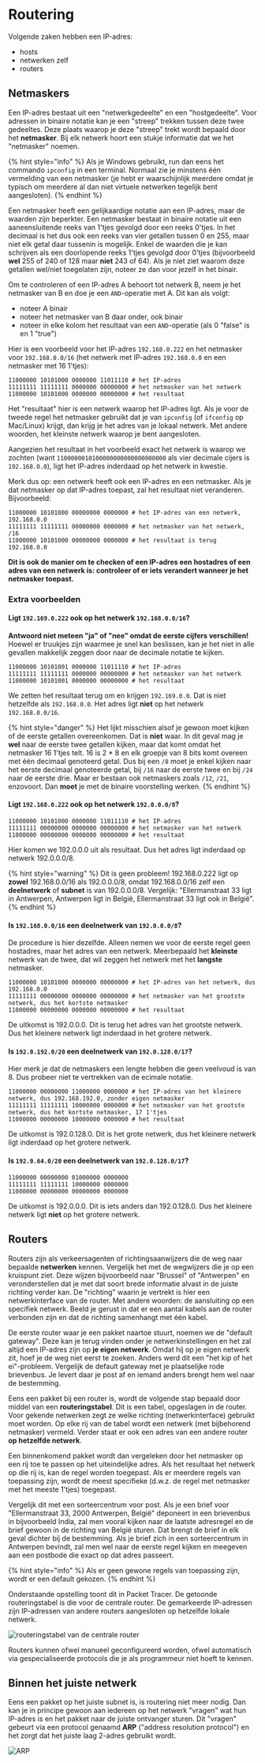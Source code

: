 # Routering
Volgende zaken hebben een IP-adres:

- hosts
- netwerken zelf
- routers

## Netmaskers
Een IP-adres bestaat uit een "netwerkgedeelte" en een "hostgedeelte".
Voor adressen in binaire notatie kan je een "streep" trekken tussen deze twee gedeeltes.
Deze plaats waarop je deze "streep" trekt wordt bepaald door het **netmasker**.
Bij elk netwerk hoort een stukje informatie dat we het "netmasker" noemen.

{% hint style="info" %}
Als je Windows gebruikt, run dan eens het commando `ipconfig` in een terminal. Normaal zie je minstens één vermelding van een netmasker (je hebt er waarschijnlijk meerdere omdat je typisch om meerdere al dan niet virtuele netwerken tegelijk bent aangesloten).
{% endhint %}

Een netmasker heeft een gelijkaardige notatie aan een IP-adres, maar de waarden zijn beperkter.
Een netmasker bestaat in binaire notatie uit een aaneensluitende reeks van 1'tjes gevolgd door een reeks 0'tjes. In het decimaal is het dus ook een reeks van vier getallen tussen 0 en 255, maar niet elk getal daar tussenin is mogelijk. Enkel de waarden die je kan schrijven als een doorlopende reeks 1'tjes gevolgd door 0'tjes (bijvoorbeeld **wel** 255 of 240 of 128 maar **niet** 243 of 64). Als je niet ziet waarom deze getallen wel/niet toegelaten zijn, noteer ze dan voor jezelf in het binair.

Om te controleren of een IP-adres A behoort tot netwerk B, neem je het netmasker van B en doe je een `AND`-operatie met A. Dit kan als volgt:

- noteer A binair
- noteer het netmasker van B daar onder, ook binair
- noteer in elke kolom het resultaat van een `AND`-operatie (als 0 "false" is en 1 "true")

Hier is een voorbeeld voor het IP-adres `192.168.0.222` en het netmasker voor `192.168.0.0/16` (het netwerk met IP-adres `192.168.0.0` en een netmasker met 16 1'tjes):

```
11000000 10101000 0000000 11011110 # het IP-adres
11111111 11111111 0000000 00000000 # het netmasker van het netwerk
11000000 10101000 0000000 00000000 # het resultaat
```

Het "resultaat" hier is een netwerk waarop het IP-adres ligt.
Als je voor de tweede regel het netmasker gebruikt dat je van `ipconfig` (of `ifconfig` op Mac/Linux) krijgt, dan krijg je het adres van je lokaal netwerk.
Met andere woorden, het kleinste netwerk waarop je bent aangesloten.

Aangezien het resultaat in het voorbeeld exact het netwerk is waarop we zochten (want `1100000010100000000000000000000` als vier decimale cijers is `192.168.0.0`), ligt het IP-adres inderdaad op het netwerk in kwestie.

Merk dus op: een netwerk heeft ook een IP-adres en een netmasker. Als je dat netmasker op dat IP-adres toepast, zal het resultaat niet veranderen. Bijvoorbeeld:

```
11000000 10101000 00000000 0000000 # het IP-adres van een netwerk, 192.168.0.0
11111111 11111111 00000000 0000000 # het netmasker van het netwerk, /16
11000000 10101000 00000000 0000000 # het resultaat is terug 192.168.0.0
```

**Dit is ook de manier om te checken of een IP-adres een hostadres of een adres van een netwerk is: controleer of er iets verandert wanneer je het netmasker toepast.**

### Extra voorbeelden

#### Ligt `192.169.0.222` ook op het netwerk `192.168.0.0/16`?

**Antwoord niet meteen "ja" of "nee" omdat de eerste cijfers verschillen!**
Hoewel er truukjes zijn waarmee je snel kan beslissen, kan je het niet in alle gevallen makkelijk zeggen door naar de decimale notatie te kijken.

```
11000000 10101001 0000000 11011110 # het IP-adres
11111111 11111111 0000000 00000000 # het netmasker van het netwerk
11000000 10101001 0000000 00000000 # het resultaat
```

We zetten het resultaat terug om en krijgen `192.169.0.0`. Dat is niet hetzelfde als `192.168.0.0`. Het adres ligt **niet** op het netwerk `192.168.0.0/16`.

{% hint style="danger" %}
Het lijkt misschien alsof je gewoon moet kijken of de eerste getallen overeenkomen. Dat is **niet** waar. In dit geval mag je **wel** naar de eerste twee getallen kijken, maar dat komt omdat het netmasker 16 1'tjes telt. 16 is 2 * 8 en elk groepje van 8 bits komt overeen met één decimaal genoteerd getal. Dus bij een `/8` moet je enkel kijken naar het eerste decimaal genoteerde getal, bij `/16` naar de eerste twee en bij `/24` naar de eerste drie. Maar er bestaan ook netmaskers zoals `/12`, `/21`, enzovoort. Dan **moet** je met de binaire voorstelling werken.
{% endhint %}

#### Ligt `192.168.0.222` ook op het netwerk `192.0.0.0/8`?

```
11000000 10101000 0000000 11011110 # het IP-adres
11111111 00000000 0000000 00000000 # het netmasker van het netwerk
11000000 00000000 0000000 00000000 # het resultaat
```

Hier komen we 192.0.0.0 uit als resultaat. Dus het adres ligt inderdaad op netwerk 192.0.0.0/8.

{% hint style="warning" %}
Dit is geen probleem! 192.168.0.222 ligt op **zowel** 192.168.0.0/16 als 192.0.0.0/8, omdat 192.168.0.0/16 zelf een **deelnetwerk** of **subnet** is van 192.0.0.0/8. Vergelijk: "Ellermanstraat 33 ligt in Antwerpen, Antwerpen ligt in België, Ellermanstraat 33 ligt ook in België".
{% endhint %}

#### Is `192.168.0.0/16` een deelnetwerk van `192.0.0.0/8`?

De procedure is hier dezelfde. Alleen nemen we voor de eerste regel geen hostadres, maar het adres van een netwerk. Meerbepaald het **kleinste** netwerk van de twee, dat wil zeggen het netwerk met het **langste** netmasker.

```
11000000 10101000 0000000 00000000 # het IP-adres van het netwerk, dus 192.168.0.0
11111111 00000000 0000000 00000000 # het netmasker van het grootste netwerk, dus het kortste netmasker
11000000 00000000 0000000 00000000 # het resultaat
```

De uitkomst is 192.0.0.0. Dit is terug het adres van het grootste netwerk. Dus het kleinere netwerk ligt inderdaad in het grotere netwerk.

#### Is `192.0.192.0/20` een deelnetwerk van `192.0.128.0/17`?

Hier merk je dat de netmaskers een lengte hebben die geen veelvoud is van 8. Dus probeer niet te vertrekken van de ecimale notatie.

```
11000000 00000000 11000000 0000000 # het IP-adres van het kleinere netwerk, dus 192.168.192.0, zonder eigen netmasker
11111111 11111111 10000000 0000000 # het netmasker van het grootste netwerk, dus het kortste netmasker, 17 1'tjes
11000000 00000000 10000000 0000000 # het resultaat
```

De uitkomst is 192.0.128.0. Dit is het grote netwerk, dus het kleinere netwerk ligt inderdaad op het grotere netwerk.

#### Is `192.0.64.0/20` een deelnetwerk van `192.0.128.0/17`?

```
11000000 00000000 01000000 0000000
11111111 11111111 10000000 0000000
11000000 00000000 00000000 0000000
```

De uitkomst is 192.0.0.0. Dit is iets anders dan 192.0.128.0. Dus het kleinere netwerk ligt **niet** op het grotere netwerk.


## Routers
Routers zijn als verkeersagenten of richtingsaanwijzers die de weg naar bepaalde **netwerken** kennen.
Vergelijk het met de wegwijzers die je op een kruispunt ziet.
Deze wijzen bijvoorbeeld naar "Brussel" of "Antwerpen" en veronderstellen dat je met dat soort brede informatie alvast in de juiste richting verder kan.
De "richting" waarin je vertrekt is hier een netwerkinterface van de router.
Met andere woorden: de aansluiting op een specifiek netwerk.
Beeld je gerust in dat er een aantal kabels aan de router verbonden zijn en dat de richting samenhangt met één kabel.

De eerste router waar je een pakket naartoe stuurt, noemen we de "default gateway".
Deze kan je terug vinden onder je netwerkinstellingen en het zal altijd een IP-adres zijn op **je eigen netwerk**.
Omdat hij op je eigen netwerk zit, hoef je de weg niet eerst te zoeken.
Anders werd dit een "het kip of het ei"-probleem.
Vergelijk de default gateway met je plaatselijke rode brievenbus.
Je levert daar je post af en iemand anders brengt hem wel naar de bestemming.

Eens een pakket bij een router is, wordt de volgende stap bepaald door middel van een **routeringstabel**.
Dit is een tabel, opgeslagen in de router.
Voor gekende netwerken zegt ze welke richting (netwerkinterface) gebruikt moet worden.
Op elke rij van de tabel wordt een netwerk (met bijbehorend netmasker) vermeld.
Verder staat er ook een adres van een andere router **op hetzelfde netwerk**.

Een binnenkomend pakket wordt dan vergeleken door het netmasker op een rij toe te passen op het uiteindelijke adres.
Als het resultaat het netwerk op die rij is, kan de regel worden toegepast.
Als er meerdere regels van toepassing zijn, wordt de meest specifieke (d.w.z. de regel met netmasker met het meeste 1'tjes) toegepast.

Vergelijk dit met een sorteercentrum voor post.
Als je een brief voor "Ellermanstraat 33, 2000 Antwerpen, België" deponeert in een brievenbus in bijvoorbeeld India, zal men vooral kijken naar de laatste adresregel en de brief gewoon in de richting van België sturen.
Dat brengt de brief in elk geval dichter bij de bestemming.
Als je brief zich in een sorteercentrum in Antwerpen bevindt, zal men wel naar de eerste regel kijken en meegeven aan een postbode die exact op dat adres passeert.

{% hint style="info" %}
Als er geen gewone regels van toepassing zijn, wordt er een default gekozen.
{% endhint %}

Onderstaande opstelling toont dit in Packet Tracer.
De getoonde routeringstabel is die voor de centrale router.
De gemarkeerde IP-adressen zijn IP-adressen van andere routers aangesloten op hetzelfde lokale netwerk.

![routeringstabel van de centrale router](./images/statische-routering.png)

Routers kunnen ofwel manueel geconfigureerd worden, ofwel automatisch via gespecialiseerde protocols die je als programmeur niet hoeft te kennen.

## Binnen het juiste netwerk
Eens een pakket op het juiste subnet is, is routering niet meer nodig.
Dan kan je in principe gewoon aan iedereen op het netwerk "vragen" wat hun IP-adres is en het pakket naar de juiste ontvanger sturen.
Dit "vragen" gebeurt via een protocol genaamd **ARP** ("address resolution protocol") en het zorgt dat het juiste laag 2-adres gebruikt wordt.

![ARP](./images/ARP.png)

